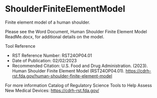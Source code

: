 # ShoulderFiniteElementModel
Finite element model of a human shoulder.

Please see the Word Document, Human Shoulder Finite Element Model ReadMe.docx, for additional details on the model.

Tool Reference
- RST Reference Number: RST24OP04.01
- Date of Publication: 02/02/2023
- Recommended Citation: U.S. Food and Drug Administration. (2023). Human Shoulder Finite Element Model (RST24OP04.01). https://cdrh-rst.fda.gov/human-shoulder-finite-element-model

For more information
Catalog of Regulatory Science Tools to Help Assess New Medical Devices: https://cdrh-rst.fda.gov/
